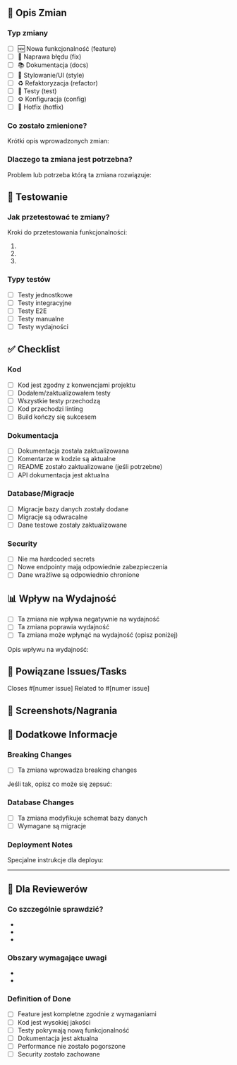 ## 📝 Opis Zmian

### Typ zmiany
- [ ] 🆕 Nowa funkcjonalność (feature)
- [ ] 🐛 Naprawa błędu (fix)
- [ ] 📚 Dokumentacja (docs)
- [ ] 🎨 Stylowanie/UI (style)
- [ ] ♻️ Refaktoryzacja (refactor)
- [ ] 🧪 Testy (test)
- [ ] ⚙️ Konfiguracja (config)
- [ ] 🚨 Hotfix (hotfix)

### Co zostało zmienione?
Krótki opis wprowadzonych zmian:

### Dlaczego ta zmiana jest potrzebna?
Problem lub potrzeba którą ta zmiana rozwiązuje:

## 🧪 Testowanie

### Jak przetestować te zmiany?
Kroki do przetestowania funkcjonalności:

1. 
2. 
3. 

### Typy testów
- [ ] Testy jednostkowe
- [ ] Testy integracyjne
- [ ] Testy E2E
- [ ] Testy manualne
- [ ] Testy wydajności

## ✅ Checklist

### Kod
- [ ] Kod jest zgodny z konwencjami projektu
- [ ] Dodałem/zaktualizowałem testy
- [ ] Wszystkie testy przechodzą
- [ ] Kod przechodzi linting
- [ ] Build kończy się sukcesem

### Dokumentacja
- [ ] Dokumentacja została zaktualizowana
- [ ] Komentarze w kodzie są aktualne
- [ ] README zostało zaktualizowane (jeśli potrzebne)
- [ ] API dokumentacja jest aktualna

### Database/Migracje
- [ ] Migracje bazy danych zostały dodane
- [ ] Migracje są odwracalne
- [ ] Dane testowe zostały zaktualizowane

### Security
- [ ] Nie ma hardcoded secrets
- [ ] Nowe endpointy mają odpowiednie zabezpieczenia
- [ ] Dane wrażliwe są odpowiednio chronione

## 📊 Wpływ na Wydajność

- [ ] Ta zmiana nie wpływa negatywnie na wydajność
- [ ] Ta zmiana poprawia wydajność
- [ ] Ta zmiana może wpłynąć na wydajność (opisz poniżej)

Opis wpływu na wydajność:

## 🔗 Powiązane Issues/Tasks

Closes #[numer issue]
Related to #[numer issue]

## 📸 Screenshots/Nagrania

<!-- Dodaj screenshoty dla zmian UI -->

## 🔄 Dodatkowe Informacje

### Breaking Changes
- [ ] Ta zmiana wprowadza breaking changes

Jeśli tak, opisz co może się zepsuć:

### Database Changes
- [ ] Ta zmiana modyfikuje schemat bazy danych
- [ ] Wymagane są migracje

### Deployment Notes
Specjalne instrukcje dla deployu:

---

## 📝 Dla Reviewerów

### Co szczególnie sprawdzić?
- 
- 
- 

### Obszary wymagające uwagi
- 
- 

### Definition of Done
- [ ] Feature jest kompletne zgodnie z wymaganiami
- [ ] Kod jest wysokiej jakości
- [ ] Testy pokrywają nową funkcjonalność
- [ ] Dokumentacja jest aktualna
- [ ] Performance nie zostało pogorszone
- [ ] Security zostało zachowane
